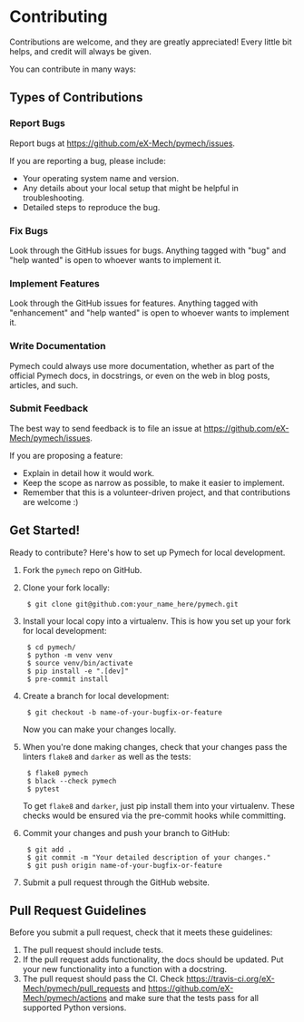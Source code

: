 # Contributing

Contributions are welcome, and they are greatly appreciated! Every
little bit helps, and credit will always be given.

You can contribute in many ways:

## Types of Contributions

### Report Bugs

Report bugs at <https://github.com/eX-Mech/pymech/issues>.

If you are reporting a bug, please include:

  - Your operating system name and version.
  - Any details about your local setup that might be helpful in
    troubleshooting.
  - Detailed steps to reproduce the bug.

### Fix Bugs

Look through the GitHub issues for bugs. Anything tagged with "bug" and
"help wanted" is open to whoever wants to implement it.

### Implement Features

Look through the GitHub issues for features. Anything tagged with
"enhancement" and "help wanted" is open to whoever wants to implement
it.

### Write Documentation

Pymech could always use more documentation,
whether as part of the official Pymech docs,
in docstrings, or even on the web in blog posts, articles, and such.

### Submit Feedback

The best way to send feedback is to file an issue at
<https://github.com/eX-Mech/pymech/issues>.

If you are proposing a feature:

  - Explain in detail how it would work.
  - Keep the scope as narrow as possible, to make it easier to
    implement.
  - Remember that this is a volunteer-driven project, and that
    contributions are welcome :)

## Get Started!

Ready to contribute? Here's how to set up Pymech for local development.

1. Fork the `pymech` repo on GitHub.
2. Clone your fork locally:

        $ git clone git@github.com:your_name_here/pymech.git

3. Install your local copy into a virtualenv. This is how you set up your fork for local development:

        $ cd pymech/
        $ python -m venv venv
        $ source venv/bin/activate
        $ pip install -e ".[dev]"
        $ pre-commit install

4. Create a branch for local development:

        $ git checkout -b name-of-your-bugfix-or-feature

    Now you can make your changes locally.

5. When you're done making changes, check that your changes pass the linters
   `flake8` and `darker` as well as the tests:

        $ flake8 pymech
        $ black --check pymech
        $ pytest

    To get `flake8` and `darker`, just pip install them into your virtualenv.
    These checks would be ensured via the pre-commit hooks while committing.

6. Commit your changes and push your branch to GitHub:

        $ git add .
        $ git commit -m "Your detailed description of your changes."
        $ git push origin name-of-your-bugfix-or-feature

7.  Submit a pull request through the GitHub website.

## Pull Request Guidelines

Before you submit a pull request, check that it meets these guidelines:

1. The pull request should include tests.
2. If the pull request adds functionality, the docs should be updated. Put
   your new functionality into a function with a docstring.
3. The pull request should pass the CI. Check
   <https://travis-ci.org/eX-Mech/pymech/pull_requests> and
   <https://github.com/eX-Mech/pymech/actions>
   and make sure that the tests pass for all supported Python versions.
